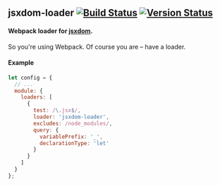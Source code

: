 ## jsxdom-loader [![Build Status](https://travis-ci.org/treycordova/jsxdom-loader.svg?branch=master)](https://travis-ci.org/treycordova/jsxdom-loader) [![Version Status](https://img.shields.io/npm/v/jsxdom-loader.svg)](https://www.npmjs.org/package/jsxdom-loader)
#### Webpack loader for [jsxdom](https://github.com/treycordova/jsxdom).
So you're using Webpack. Of course you are – have a loader.
#### Example
```javascript
let config = {
  // ...
  module: {
    loaders: [
      {
        test: /\.jsx$/,
        loader: 'jsxdom-loader',
        excludes: /node_modules/,
        query: {
          variablePrefix: '_',
          declarationType: 'let'
        }
      }
    ]
  }
};
